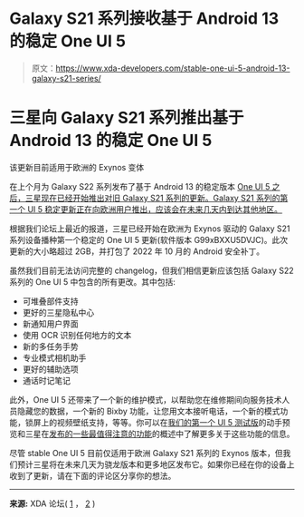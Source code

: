 # Galaxy S21 系列接收基于 Android 13 的稳定 One UI 5

> 原文：<https://www.xda-developers.com/stable-one-ui-5-android-13-galaxy-s21-series/>

# 三星向 Galaxy S21 系列推出基于 Android 13 的稳定 One UI 5

该更新目前适用于欧洲的 Exynos 变体

在上个月为 Galaxy S22 系列发布了基于 Android 13 的稳定版本 [One UI 5 之后，三星现在已经开始推出对旧 Galaxy S21 系列的更新。Galaxy S21 系列的第一个 UI 5 稳定更新正在向欧洲用户推出，应该会在未来几天内到达其他地区。](https://www.xda-developers.com/one-ui-5-stable-android-13-galaxy-s22-series/)

根据我们论坛上最近的报道，三星已经开始在欧洲为 Exynos 驱动的 Galaxy S21 系列设备播种第一个稳定的 One UI 5 更新(软件版本 G99xBXXU5DVJC)。此次更新的大小略超过 2GB，并打包了 2022 年 10 月的 Android 安全补丁。

虽然我们目前无法访问完整的 changelog，但我们相信更新应该包括 Galaxy S22 系列的 One UI 5 中包含的所有更改。其中包括:

*   可堆叠部件支持
*   更好的三星隐私中心
*   新通知用户界面
*   使用 OCR 识别任何地方的文本
*   新的多任务手势
*   专业模式相机助手
*   更好的辅助选项
*   通话时记笔记

此外，One UI 5 还带来了一个新的维护模式，以帮助您在维修期间向服务技术人员隐藏您的数据，一个新的 Bixby 功能，让您用文本接听电话，一个新的模式功能，锁屏上的视频壁纸支持，等等。你可以在[我们的第一个 UI 5 测试版](https://www.xda-developers.com/samsung-one-ui-5-open-beta-hands-on/)的动手预览和三星在[发布的一些最值得注意的功能](https://www.xda-developers.com/samsung-one-ui-5-features-detailed/)的概述中了解更多关于这些功能的信息。

尽管 stable One UI 5 目前仅适用于欧洲 Galaxy S21 系列的 Exynos 版本，但我们预计三星将在未来几天为骁龙版本和更多地区发布它。如果你已经在你的设备上收到了更新，请在下面的评论区分享你的想法。

* * *

**来源:** XDA 论坛( [1](https://forum.xda-developers.com/t/dvjc-android-13-galaxy-s21-ultra-5g-official-firmware-sm-g998b-7th-november.4218529/page-271#post-87689335) ， [2](https://forum.xda-developers.com/t/dvjc-android-13-one-ui-5-0-galaxy-s21-ultra-5g-official-firmware-sm-g998b-7th-november.4218529/page-270#post-87688819) )